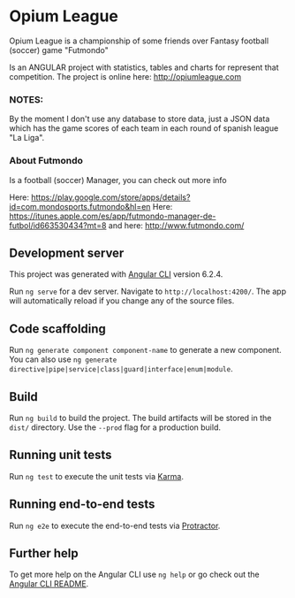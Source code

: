 # Opium League
Opium League is a championship of some friends over Fantasy football (soccer) game "Futmondo"

Is an ANGULAR project with statistics, tables and charts for represent that competition. 
The project is online here:
http://opiumleague.com

### NOTES:
By the moment I don't use any database to store data, just a JSON data which has the game scores of each team in each round of spanish league "La Liga".

### About Futmondo
Is a football (soccer) Manager, you can check out more info

Here: https://play.google.com/store/apps/details?id=com.mondosports.futmondo&hl=en
Here: https://itunes.apple.com/es/app/futmondo-manager-de-futbol/id663530434?mt=8
and here: http://www.futmondo.com/



## Development server
This project was generated with [Angular CLI](https://github.com/angular/angular-cli) version 6.2.4.

Run `ng serve` for a dev server. Navigate to `http://localhost:4200/`. The app will automatically reload if you change any of the source files.

## Code scaffolding

Run `ng generate component component-name` to generate a new component. You can also use `ng generate directive|pipe|service|class|guard|interface|enum|module`.

## Build

Run `ng build` to build the project. The build artifacts will be stored in the `dist/` directory. Use the `--prod` flag for a production build.

## Running unit tests

Run `ng test` to execute the unit tests via [Karma](https://karma-runner.github.io).

## Running end-to-end tests

Run `ng e2e` to execute the end-to-end tests via [Protractor](http://www.protractortest.org/).

## Further help

To get more help on the Angular CLI use `ng help` or go check out the [Angular CLI README](https://github.com/angular/angular-cli/blob/master/README.md).
